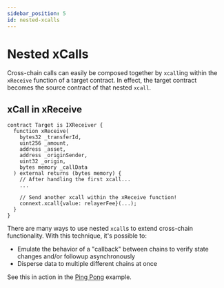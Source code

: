 ```yaml
---
sidebar_position: 5
id: nested-xcalls
---
```


# Nested xCalls

Cross-chain calls can easily be composed together by `xcall`ing within the `xReceive` function of a target contract. In effect, the target contract becomes the source contract of that nested `xcall`. 

## xCall in xReceive

```solidity
contract Target is IXReceiver {
  function xReceive(
    bytes32 _transferId,
    uint256 _amount,
    address _asset,
    address _originSender,
    uint32 _origin,
    bytes memory _callData
  ) external returns (bytes memory) {
    // After handling the first xcall...
    ...

    // Send another xcall within the xReceive function!
    connext.xcall{value: relayerFee}(...);
  }
}
```

There are many ways to use nested `xcall`s to extend cross-chain functionality. With this technique, it's possible to:
- Emulate the behavior of a "callback" between chains to verify state changes and/or followup asynchronously 
- Disperse data to multiple different chains at once

See this in action in the [Ping Pong](../examples/ping-pong) example.